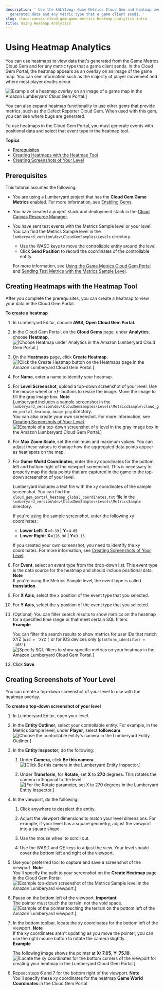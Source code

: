 ```yaml
---
description: ' Use the &ALYlong; Game Metrics Cloud Gem and heatmap overlay to view
  generated data and any metric type that a game client sends. '
slug: cloud-canvas-cloud-gem-game-metrics-heatmap-analytics-intro
title: Using Heatmap Analytics
---
```

# Using Heatmap Analytics<a name="cloud-canvas-cloud-gem-game-metrics-heatmap-analytics-intro"></a>

You can use heatmaps to view data that's generated from the Game Metrics Cloud Gem and for any metric type that a game client sends\. In the Cloud Gem Portal, the heatmap appears as an overlay on an image of the game map\. You can see information such as the majority of player movement and where most player deaths occur\.

![\[Example of a heatmap overlay on an image of a game map in the Amazon Lumberyard Cloud Gem Portal.\]](/images/userguide/cloud_canvas/heatmap-analytics-cloud-gem-overview.png)

You can also expand heatmap functionality to use other gems that provide metrics, such as the Defect Reporter Cloud Gem\. When used with this gem, you can see where bugs are generated\.

To use heatmaps in the Cloud Gem Portal, you must generate events with positional data and select that event type in the heatmap tool\.

**Topics**
+ [Prerequisites](#cloud-gem-game-metrics-heatmap-analytics-prerequisites)
+ [Creating Heatmaps with the Heatmap Tool](#cloud-gem-game-metrics-creating-heatmaps-with-heatmap-tool)
+ [Creating Screenshots of Your Level](#cloud-gem-game-metrics-heatmaps-creating-screenshots-of-game-level)

## Prerequisites<a name="cloud-gem-game-metrics-heatmap-analytics-prerequisites"></a>

This tutorial assumes the following:
+ You are using a Lumberyard project that has the **Cloud Gem Game Metrics** enabled\. For more information, see [Enabling Gems](gems-system-using-project-configurator.md)\.
+ You have created a project stack and deployment stack in the [Cloud Canvas Resource Manager](cloud-canvas-ui-rm-overview.md)\.
+ You have sent test events with the Metrics Sample level or your level\. You can find the Metrics Sample level in the `lumberyard_version\dev\CloudGemSamples\Levels` directory\.
  + Use the WASD keys to move the controllable entity around the level\.
  + Click **Send Position** to record the coordinates of the controllable entity\.

  For more information, see [Using the Game Metrics Cloud Gem Portal](using-the-cloud-gem-metrics-portal.md) and [Sending Test Metrics with the Metrics Sample Level](send-test-events-for-the-cloud-canvas-game-metrics-gem.md)\.

## Creating Heatmaps with the Heatmap Tool<a name="cloud-gem-game-metrics-creating-heatmaps-with-heatmap-tool"></a>

After you complete the prerequisites, you can create a heatmap to view your data in the Cloud Gem Portal\.

**To create a heatmap**

1. In Lumberyard Editor, choose **AWS**, **Open Cloud Gem Portal**\.

1. In the Cloud Gem Portal, on the **Cloud Gems** page, under **Analytics**, choose **Heatmap**\.  
![\[Choose Heatmap under Analytics in the Amazon Lumberyard Cloud Gem Portal.\]](/images/userguide/cloud_canvas/cloud-gem-portal-heatmap-option.png)

1. On the **Heatmaps** page, click **Create Heatmap**\.  
![\[Click the Create Heatmap button on the Heatmaps page in the Amazon Lumberyard Cloud Gem Portal.\]](/images/userguide/cloud_canvas/cloud-gem-portal-create-heatmap-button.png)

1. For **Name**, enter a name to identify your heatmap\.

1. For **Level Screenshot**, upload a top\-down screenshot of your level\. Use the mouse wheel or **\+/\-** buttons to resize the image\. Move the image to fill the gray image box\.
**Note**  
Lumberyard includes a sample screenshot in the `lumberyard_version\dev\CloudGemSamples\Levels\MetricsSample\cloud_gem_portal_heatmap_image.png` directory\.  
You can also create your own screenshot\. For more information, see [Creating Screenshots of Your Level](#cloud-gem-game-metrics-heatmaps-creating-screenshots-of-game-level)\.  
![\[Example of a top-down screenshot of a level in the gray image box in the Amazon Lumberyard Cloud Gem Portal.\]](/images/userguide/cloud_canvas/cloud-canvas-create-heatmap-resize-image.png)

1. For **Max Zoom Scale**, set the minimum and maximum values\. You can adjust these values to change how the aggregated data points appear as heat spots on the map\.

1. For **Game World Coordinates**, enter the xy coordinates for the bottom left and bottom right of the viewport screenshot\. This is necessary to properly map the data points that are captured in the game to the top\-down screenshot of your level\.

   Lumberyard includes a text file with the xy coordinates of the sample screenshot\. You can find the `cloud_gem_portal_heatmap_global_coordinates.txt` file in the `lumberyard_version\dev\CloudGemSamples\Levels\MetricsSample` directory\.

   If you're using the sample screenshot, enter the following xy coordinates:
   + **Lower Left**: **X**=`0.39` \| **Y**=`4.05`
   + **Lower Right**: **X**=`126.96` \| **Y**=`3.15`

   If you created your own screenshot, you need to identify the xy coordinates\. For more information, see [Creating Screenshots of Your Level](#cloud-gem-game-metrics-heatmaps-creating-screenshots-of-game-level)\.

1. For **Event**, select an event type from the drop\-down list\. This event type is the data source for the heatmap and should include positional data\.
**Note**  
If you're using the Metrics Sample level, the event type is called **translation**\.

1. For **X Axis**, select the x position of the event type that you selected\.

1. For **Y Axis**, select the y position of the event type that you selected\.

1. \(Optional\) You can filter search results to show metrics on the heatmap for a specified time range or that meet certain SQL filters\.  
**Example**  

   You can filter the search results to show metrics for user IDs that match XYZ \(`uid = 'XYZ'`\) or for iOS devices only \(`platform_identifier = 'iOS'`\)\.  
![\[Specify SQL filters to show specific metrics on your heatmap in the Amazon Lumberyard Cloud Gem Portal.\]](/images/userguide/cloud_canvas/cloud-canvas-heatmap-metrics-custom-filter.png)

1. Click **Save**\.

## Creating Screenshots of Your Level<a name="cloud-gem-game-metrics-heatmaps-creating-screenshots-of-game-level"></a>

You can create a top\-down screenshot of your level to use with the heatmap overlay\.

**To create a top\-down screenshot of your level**

1. In Lumberyard Editor, open your level\.

1. In the **Entity Outliner**, select your controllable entity\. For example, in the Metrics Sample level, under **Player**, select **followcam**\.  
![\[Choose the controllable entity's camera in the Lumberyard Entity Outliner.\]](/images/userguide/cloud_canvas/cloud-canvas-metrics-sample-level-player-followcam.png)

1. In the **Entity Inspector**, do the following:

   1. Under **Camera**, click **Be this camera**\.  
![\[Click Be this camera in the Lumberyard Entity Inspector.\]](/images/userguide/cloud_canvas/cloud-canvas-metrics-sample-level-followcam-be-this-camera.png)

   1. Under **Transform**, for **Rotate**, set **X** to **270** degrees\. This rotates the camera orthogonal to the level\.  
![\[For the Rotate parameter, set X to 270 degrees in the Lumberyard Entity Inspector.\]](/images/userguide/cloud_canvas/cloud-canvas-metrics-sample-level-followcam-rotate.png)

1. In the viewport, do the following:

   1. Click anywhere to deselect the entity\.

   1. Adjust the viewport dimensions to match your level dimensions\. For example, if your level has a square geometry, adjust the viewport into a square shape\.

   1. Use the mouse wheel to scroll out\.

   1. Use the WASD and QE keys to adjust the view\. Your level should cover the bottom left and right of the viewport\.

1. Use your preferred tool to capture and save a screenshot of the viewport\.
**Note**  
You'll specify the path to your screenshot on the **Create Heatmap** page in the Cloud Gem Portal\.  
![\[Example top-down screenshot of the Metrics Sample level in the Amazon Lumberyard viewport.\]](/images/userguide/cloud_canvas/cloud-canvas-metrics-sample-level-followcam-viewport-screenshot.png)

1. Pause on the bottom left of the viewport\.
**Important**  
The pointer must touch the terrain, not the void space\.  
![\[Example of the pointer touching the terrain on the bottom left of the Amazon Lumberyard viewport.\]](/images/userguide/cloud_canvas/cloud-canvas-metrics-sample-level-pointer-bottom-left-viewport.png)

1. In the bottom toolbar, locate the xy coordinates for the bottom left of the viewport\.
**Note**  
If the xy coordinates aren't updating as you move the pointer, you can use the right mouse button to rotate the camera slightly\.  
**Example**  

   The following image shows the pointer at **X: 7\.05**, **Y: 75\.10**\.  
![\[Locate the xy coordinates for the bottom corners of the viewport for creating your heatmap in the Lumberyard Cloud Gem Portal.\]](/images/userguide/cloud_canvas/cloud-canvas-metrics-sample-level-pointer-xy-coordinates.png)

1. Repeat steps 6 and 7 for the bottom right of the viewport\.
**Note**  
You'll specify these xy coordinates for the heatmap **Game World Coordinates** in the Cloud Gem Portal\.